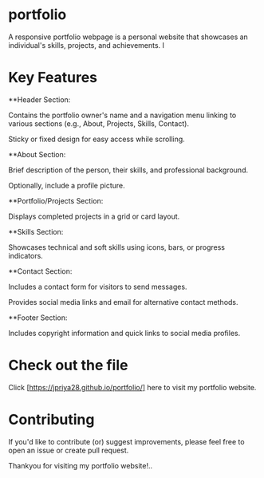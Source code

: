 # portfolio
A responsive portfolio webpage is a personal website that showcases an individual's skills, projects, and achievements. I

# Key Features

**Header Section:

Contains the portfolio owner's name and a navigation menu linking to various sections (e.g., About, Projects, Skills, Contact).

Sticky or fixed design for easy access while scrolling.

**About Section:

Brief description of the person, their skills, and professional background.

Optionally, include a profile picture.

**Portfolio/Projects Section:

Displays completed projects in a grid or card layout.

**Skills Section:

Showcases technical and soft skills using icons, bars, or progress indicators.

**Contact Section:

Includes a contact form for visitors to send messages.

Provides social media links and email for alternative contact methods.

**Footer Section:

Includes copyright information and quick links to social media profiles.
# Check out the file
Click [https://jpriya28.github.io/portfolio/] here to visit my portfolio website.

# Contributing

If you'd like to contribute (or) suggest improvements, please feel free to open an issue or create pull request.

Thankyou for visiting my portfolio website!..


